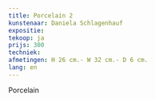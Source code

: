 ```yaml
---
title: Porcelain 2
kunstenaar: Daniela Schlagenhauf
expositie: 
tekoop: ja
prijs: 300
techniek: 
afmetingen: H 26 cm.- W 32 cm.- D 6 cm.
lang: en
---
```


Porcelain